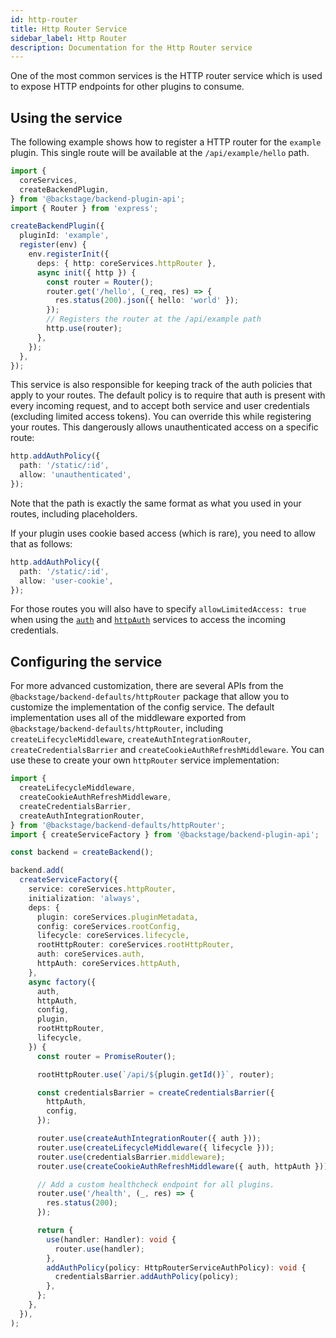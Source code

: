 ```yaml
---
id: http-router
title: Http Router Service
sidebar_label: Http Router
description: Documentation for the Http Router service
---
```


One of the most common services is the HTTP router service which is used to
expose HTTP endpoints for other plugins to consume.

## Using the service

The following example shows how to register a HTTP router for the `example` plugin.
This single route will be available at the `/api/example/hello` path.

```ts
import {
  coreServices,
  createBackendPlugin,
} from '@backstage/backend-plugin-api';
import { Router } from 'express';

createBackendPlugin({
  pluginId: 'example',
  register(env) {
    env.registerInit({
      deps: { http: coreServices.httpRouter },
      async init({ http }) {
        const router = Router();
        router.get('/hello', (_req, res) => {
          res.status(200).json({ hello: 'world' });
        });
        // Registers the router at the /api/example path
        http.use(router);
      },
    });
  },
});
```

This service is also responsible for keeping track of the auth policies that
apply to your routes. The default policy is to require that auth is present with
every incoming request, and to accept both service and user credentials
(excluding limited access tokens). You can override this while registering your
routes. This dangerously allows unauthenticated access on a specific route:

```ts
http.addAuthPolicy({
  path: '/static/:id',
  allow: 'unauthenticated',
});
```

Note that the path is exactly the same format as what you used in your routes,
including placeholders.

If your plugin uses cookie based access (which is rare), you need to allow that
as follows:

```ts
http.addAuthPolicy({
  path: '/static/:id',
  allow: 'user-cookie',
});
```

For those routes you will also have to specify `allowLimitedAccess: true` when
using the [`auth`](./auth.md) and [`httpAuth`](./http-auth.md) services to
access the incoming credentials.

## Configuring the service

For more advanced customization, there are several APIs from the `@backstage/backend-defaults/httpRouter` package that allow you to customize the implementation of the config service. The default implementation uses all of the middleware exported from `@backstage/backend-defaults/httpRouter`, including `createLifecycleMiddleware`, `createAuthIntegrationRouter`, `createCredentialsBarrier` and `createCookieAuthRefreshMiddleware`. You can use these to create your own `httpRouter` service implementation:

```ts
import {
  createLifecycleMiddleware,
  createCookieAuthRefreshMiddleware,
  createCredentialsBarrier,
  createAuthIntegrationRouter,
} from '@backstage/backend-defaults/httpRouter';
import { createServiceFactory } from '@backstage/backend-plugin-api';

const backend = createBackend();

backend.add(
  createServiceFactory({
    service: coreServices.httpRouter,
    initialization: 'always',
    deps: {
      plugin: coreServices.pluginMetadata,
      config: coreServices.rootConfig,
      lifecycle: coreServices.lifecycle,
      rootHttpRouter: coreServices.rootHttpRouter,
      auth: coreServices.auth,
      httpAuth: coreServices.httpAuth,
    },
    async factory({
      auth,
      httpAuth,
      config,
      plugin,
      rootHttpRouter,
      lifecycle,
    }) {
      const router = PromiseRouter();

      rootHttpRouter.use(`/api/${plugin.getId()}`, router);

      const credentialsBarrier = createCredentialsBarrier({
        httpAuth,
        config,
      });

      router.use(createAuthIntegrationRouter({ auth }));
      router.use(createLifecycleMiddleware({ lifecycle }));
      router.use(credentialsBarrier.middleware);
      router.use(createCookieAuthRefreshMiddleware({ auth, httpAuth }));

      // Add a custom healthcheck endpoint for all plugins.
      router.use('/health', (_, res) => {
        res.status(200);
      });

      return {
        use(handler: Handler): void {
          router.use(handler);
        },
        addAuthPolicy(policy: HttpRouterServiceAuthPolicy): void {
          credentialsBarrier.addAuthPolicy(policy);
        },
      };
    },
  }),
);
```
